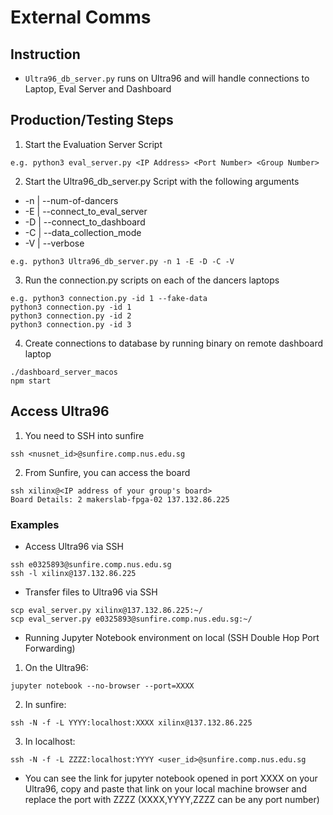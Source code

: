 # External Comms

## Instruction
- `Ultra96_db_server.py` runs on Ultra96 and will handle connections to Laptop, Eval Server and Dashboard

## Production/Testing Steps
1. Start the Evaluation Server Script
```
e.g. python3 eval_server.py <IP Address> <Port Number> <Group Number> 
```
2. Start the Ultra96_db_server.py Script with the following arguments
- -n <Int> | --num-of-dancers <Int>
- -E | --connect_to_eval_server
- -D | --connect_to_dashboard
- -C | --data_collection_mode
- -V | --verbose
```
e.g. python3 Ultra96_db_server.py -n 1 -E -D -C -V
```
3. Run the connection.py scripts on each of the dancers laptops
```
e.g. python3 connection.py -id 1 --fake-data
python3 connection.py -id 1
python3 connection.py -id 2
python3 connection.py -id 3
```
4. Create connections to database by running binary on remote dashboard laptop
```
./dashboard_server_macos
npm start
```

## Access Ultra96
1. You need to SSH into sunfire
```
ssh <nusnet_id>@sunfire.comp.nus.edu.sg 
```
2. From Sunfire, you can access the board
```
ssh xilinx@<IP address of your group's board>
Board Details: 2 makerslab-fpga-02 137.132.86.225
```

### Examples
- Access Ultra96 via SSH
```
ssh e0325893@sunfire.comp.nus.edu.sg
ssh -l xilinx@137.132.86.225
```
- Transfer files to Ultra96 via SSH
```
scp eval_server.py xilinx@137.132.86.225:~/
scp eval_server.py e0325893@sunfire.comp.nus.edu.sg:~/
```
- Running Jupyter Notebook environment on local (SSH Double Hop Port Forwarding)
1. On the Ultra96:
```
jupyter notebook --no-browser --port=XXXX
```
2. In sunfire:
```
ssh -N -f -L YYYY:localhost:XXXX xilinx@137.132.86.225
```
3. In localhost:
```
ssh -N -f -L ZZZZ:localhost:YYYY <user_id>@sunfire.comp.nus.edu.sg
```
- You can see the link for jupyter notebook opened in port XXXX on your Ultra96, copy and paste that link on your local machine browser and replace the port with ZZZZ (XXXX,YYYY,ZZZZ can be any port number)